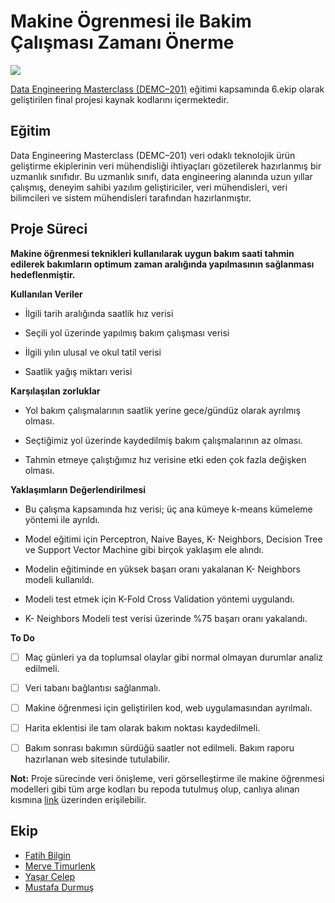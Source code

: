 # Makine Ögrenmesi ile Bakim Çalışması Zamanı Önerme

<p> <img src="https://pbs.twimg.com/profile_images/1341352412540530688/EJfGb11W_400x400.jpg"> </img></p>

[Data Engineering Masterclass (DEMC–201)](https://datamasterclass.zeministanbul.ist/) eğitimi kapsamında 6.ekip olarak geliştirilen final projesi kaynak kodlarını içermektedir.

## Eğitim

Data Engineering Masterclass (DEMC–201) veri odaklı teknolojik ürün geliştirme ekiplerinin veri mühendisliği ihtiyaçları gözetilerek hazırlanmış bir uzmanlık sınıfıdır. Bu uzmanlık sınıfı, data engineering alanında uzun yıllar çalışmış, deneyim sahibi yazılım geliştiriciler, veri mühendisleri, veri bilimcileri ve sistem mühendisleri tarafından hazırlanmıştır.



## Proje Süreci

**Makine öğrenmesi teknikleri kullanılarak uygun bakım saati tahmin edilerek bakımların optimum zaman aralığında yapılmasının sağlanması hedeflenmiştir.**

**Kullanılan Veriler**

- İlgili tarih aralığında saatlik hız verisi

- Seçili yol üzerinde yapılmış bakım çalışması verisi

- İlgili yılın ulusal ve okul tatil verisi

- Saatlik yağış miktarı verisi

**Karşılaşılan zorluklar**

- Yol bakım çalışmalarının saatlik yerine gece/gündüz olarak ayrılmış olması.

- Seçtiğimiz yol üzerinde kaydedilmiş bakım çalışmalarının az olması.

- Tahmin etmeye çalıştığımız hız verisine etki eden çok fazla değişken olması. 

**Yaklaşımların Değerlendirilmesi**

- Bu çalışma kapsamında hız verisi; üç ana kümeye k-means kümeleme yöntemi ile ayrıldı. 

- Model eğitimi için Perceptron, Naive Bayes, K- Neighbors, Decision Tree ve Support Vector Machine gibi birçok yaklaşım ele alındı.

- Modelin eğitiminde en yüksek başarı oranı yakalanan K- Neighbors modeli kullanıldı. 

- Modeli test etmek için K-Fold Cross Validation yöntemi uygulandı.

- K- Neighbors Modeli test verisi üzerinde %75 başarı oranı yakalandı. 

**To Do**

- [ ] Maç günleri ya da toplumsal olaylar gibi normal olmayan durumlar analiz edilmeli.
- [ ] Veri tabanı bağlantısı sağlanmalı.
- [ ] Makine öğrenmesi için geliştirilen kod, web uygulamasından ayrılmalı.
- [ ] Harita eklentisi ile tam olarak bakım noktası kaydedilmeli. 
- [ ] Bakım sonrası bakımın sürdüğü saatler not edilmeli. Bakım raporu hazırlanan web sitesinde tutulabilir.



**Not:** Proje sürecinde veri önişleme, veri görselleştirme ile makine öğrenmesi modelleri gibi tüm arge kodları bu repoda tutulmuş olup, canlıya alınan kısmına [link](https://github.com/yasarcelep/bakim-planla) üzerinden erişilebilir.



## Ekip

- [Fatih Bilgin](https://linkedin.com/in/fatihbilgin)
- [Merve Timurlenk](https://linkedin.com/in/merve-timurlenk-758910119)
- [Yaşar Celep](https://linkedin.com/in/yasarcelep)
- [Mustafa Durmuş](https://www.linkedin.com/in/mustafadurmuss/)


